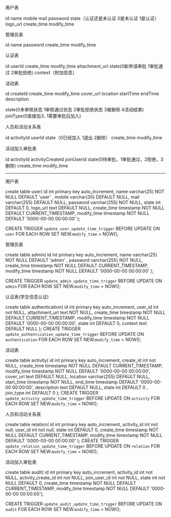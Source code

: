 用户表

id name mobile mail password  state（认证还是未认证 0是未认证 1是认证） logo_url create_time modify_time


管理员表

id name password create_time modify_time

认证表

id userId create_time modify_time attachment_url state(0新申请审批 1审批通过 2审批拒绝) context（附加信息）

活动表

id createId create_time modify_time cover_url  location  startTime endTime description

state(0未审核状态 1审核通过状态  2审批拒绝状态 3被删除 4活动结束) joinType(0直接加入 1需要审批后加入)

人员和活动关系表

id activityId userId state（0已经加入 1退出 2删除） create_time modify_time

活动加入审批表

id activityId  activityCreateId joinUserId state(0待审批，1审批通过，2拒绝，3删除) create_time modify_time 


------------------------------

用户表

 create table user(
      id int primary key auto_increment,
     name varchar(25) NOT NULL DEFAULT 'user' ,
     mobile varchar(30) DEFAULT NULL,
     mail varchar(255) DEFAULT NULL,
     password varchar(255) NOT NULL,
     state int DEFAULT 0,
     logo_url text DEFAULT NULL,
     create_time timestamp NOT NULL DEFAULT CURRENT_TIMESTAMP,
     modify_time timestamp NOT NULL DEFAULT '0000-00-00 00:00:00'
 );
 
CREATE TRIGGER `update_user_update_time_trigger` BEFORE UPDATE ON `user`
 FOR EACH ROW SET NEW.`modify_time` = NOW();

管理员表

create table admin(
 id int primary key auto_increment,
name varchar(25) NOT NULL DEFAULT 'admin'  ,
password varchar(255) NOT NULL,
create_time timestamp NOT NULL DEFAULT CURRENT_TIMESTAMP,
modify_time timestamp NOT NULL DEFAULT '0000-00-00 00:00:00'
);

CREATE TRIGGER `update_admin_update_time_trigger` BEFORE UPDATE ON `admin`
 FOR EACH ROW SET NEW.`modify_time` = NOW();

认证表(学生信息认证)

create table authentication(
 id int primary key auto_increment,
user_id int not NULL,
attachment_url text NOT NULL,
create_time timestamp NOT NULL DEFAULT CURRENT_TIMESTAMP,
modify_time timestamp NOT NULL DEFAULT '0000-00-00 00:00:00',
state int DEFAULT 0,
context text DEFAULT NULL
);
CREATE TRIGGER `update_authentication_update_time_trigger` BEFORE UPDATE ON `authentication`
 FOR EACH ROW SET NEW.`modify_time` = NOW();



活动表

create table activity(
 id int primary key auto_increment,
create_id int not NULL,
create_time timestamp NOT NULL DEFAULT CURRENT_TIMESTAMP,
modify_time timestamp NOT NULL DEFAULT '0000-00-00 00:00:00',
cover_url text DEFAULT NULL,
location varchar(255) DEFAULT NULL,
start_time  timestamp NOT NULL,
end_time  timestamp DEFAULT '0000-00-00 00:00:00',
description text DEFAULT NULL,
state int DEFAULT 0 ,
join_type int DEFAULT 0
);
CREATE TRIGGER `update_activity_update_time_trigger` BEFORE UPDATE ON `activity`
 FOR EACH ROW SET NEW.`modify_time` = NOW();







人员和活动关系表

create table relation(
 id int primary key auto_increment,
activity_id int not null,
user_id  int not null,
state int DEFAULT 0,
create_time timestamp NOT NULL DEFAULT CURRENT_TIMESTAMP,
modify_time timestamp NOT NULL DEFAULT '0000-00-00 00:00:00'
);
CREATE TRIGGER `update_relation_update_time_trigger` BEFORE UPDATE ON `relation`
 FOR EACH ROW SET NEW.`modify_time` = NOW();

活动加入审批表

create table audit(
 id int primary key auto_increment,
activity_id int not NULL,
activity_create_id  int not NULL,
join_user_id  int not NULL,
state int not NULL DEFAULT 0,
create_time timestamp NOT NULL DEFAULT CURRENT_TIMESTAMP,
modify_time timestamp NOT NULL DEFAULT '0000-00-00 00:00:00');

CREATE TRIGGER `update_audit_update_time_trigger` BEFORE UPDATE ON `audit`
 FOR EACH ROW SET NEW.`modify_time` = NOW();
